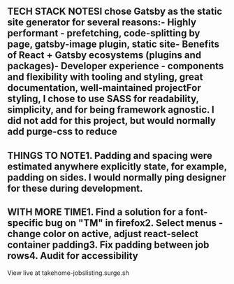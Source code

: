 ## TECH STACK NOTESI chose Gatsby as the static site generator for several reasons:- Highly performant - prefetching, code-splitting by page, gatsby-image plugin, static site- Benefits of React + Gatsby ecosystems (plugins and packages)- Developer experience - components and flexibility with tooling and styling, great documentation, well-maintained projectFor styling, I chose to use SASS for readability, simplicity, and for being framework agnostic. I did not add for this project, but would normally add purge-css to reduce

## THINGS TO NOTE1. Padding and spacing were estimated anywhere explicitly state, for example, padding on sides. I would normally ping designer for these during development.

## WITH MORE TIME1. Find a solution for a font-specific bug on "TM" in firefox2. Select menus - change color on active, adjust react-select container padding3. Fix padding between job rows4. Audit for accessibility

View live at takehome-jobslisting.surge.sh
